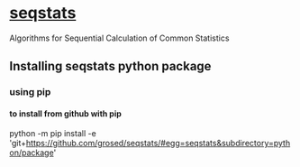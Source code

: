 # <u> seqstats </u> 
Algorithms for Sequential Calculation of Common Statistics </u>

## Installing seqstats python package

### using pip

#### to install from github with pip

python -m pip install -e 'git+https://github.com/grosed/seqstats/#egg=seqstats&subdirectory=python/package'
